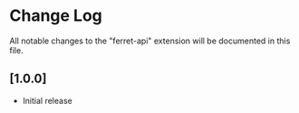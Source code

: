 # Change Log

All notable changes to the "ferret-api" extension will be documented in this file.

## [1.0.0]

- Initial release